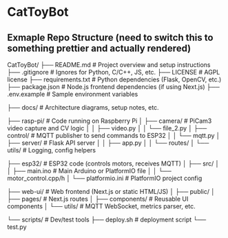 # CatToyBot

## Exmaple Repo Structure (need to switch this to something prettier and actually rendered)
CatToyBot/
├── README.md                 # Project overview and setup instructions
├── .gitignore                # Ignores for Python, C/C++, JS, etc.
├── LICENSE                   # AGPL license
├── requirements.txt          # Python dependencies (Flask, OpenCV, etc.)
├── package.json              # Node.js frontend dependencies (if using Next.js)
├── .env.example              # Sample environment variables

├── docs/                     # Architecture diagrams, setup notes, etc.

├── rasp-pi/                 # Code running on Raspberry Pi
│   ├── camera/               # PiCam3 video capture and CV logic
│   │   ├── video.py
│   │   └── file_2.py
│   ├── control/              # MQTT publisher to send commands to ESP32
│   │   └── mqtt.py
│   ├── server/               # Flask API server
│   │   ├── app.py
│   │   └── routes/
│   └── utils/                # Logging, config helpers

├── esp32/                    # ESP32 code (controls motors, receives MQTT)
│   ├── src/
│   │   ├── main.ino          # Main Arduino or PlatformIO file
│   │   └── motor_control.cpp/h
│   └── platformio.ini        # PlatformIO project config

├── web-ui/                   # Web frontend (Next.js or static HTML/JS)
│   ├── public/
│   ├── pages/                # Next.js routes
│   ├── components/           # Reusable UI components
│   └── utils/                # MQTT WebSocket, metrics parser, etc.

└── scripts/                  # Dev/test tools
    ├── deploy.sh             # deployment script
    └── test.py    